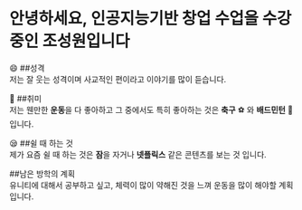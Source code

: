 # 안녕하세요, 인공지능기반 창업 수업을 수강중인 **조성원**입니다

:smile: ##성격<br>
저는 잘 웃는 성격이며 사교적인 편이라고 이야기를 많이 듣습니다.

:running: ##취미<br>
저는 웬만한 **운동**을 다 좋아하고 그 중에서도 특히 좋아하는 것은 **축구** :soccer: 와 **배드민턴** :badminton: 입니다.

:sleepy: ##쉴 때 하는 것<br>
제가 요즘 쉴 때 하는 것은 **잠**을 자거나 **넷플릭스** 같은 콘텐츠를 보는 것 입니다.

##남은 방학의 계획<br>
유니티에 대해서 공부하고 싶고, 체력이 많이 약해진 것을 느껴 운동을 많이 해야할 계획입니다.

